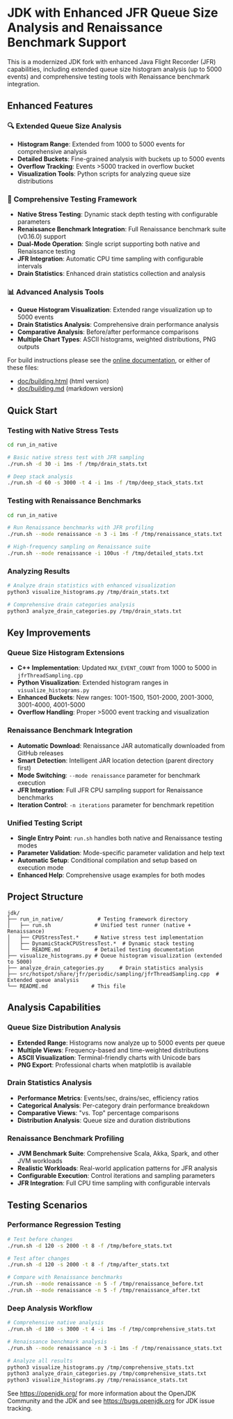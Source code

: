 # JDK with Enhanced JFR Queue Size Analysis and Renaissance Benchmark Support

This is a modernized JDK fork with enhanced Java Flight Recorder (JFR) capabilities, including extended queue size histogram analysis (up to 5000 events) and comprehensive testing tools with Renaissance benchmark integration.

## Enhanced Features

### 🔍 **Extended Queue Size Analysis**
- **Histogram Range**: Extended from 1000 to 5000 events for comprehensive analysis
- **Detailed Buckets**: Fine-grained analysis with buckets up to 5000 events
- **Overflow Tracking**: Events >5000 tracked in overflow bucket
- **Visualization Tools**: Python scripts for analyzing queue size distributions

### 🏃 **Comprehensive Testing Framework**
- **Native Stress Testing**: Dynamic stack depth testing with configurable parameters
- **Renaissance Benchmark Integration**: Full Renaissance benchmark suite (v0.16.0) support
- **Dual-Mode Operation**: Single script supporting both native and Renaissance testing
- **JFR Integration**: Automatic CPU time sampling with configurable intervals
- **Drain Statistics**: Enhanced drain statistics collection and analysis

### 📊 **Advanced Analysis Tools**
- **Queue Histogram Visualization**: Extended range visualization up to 5000 events
- **Drain Statistics Analysis**: Comprehensive drain performance analysis
- **Comparative Analysis**: Before/after performance comparisons
- **Multiple Chart Types**: ASCII histograms, weighted distributions, PNG outputs

For build instructions please see the
[online documentation](https://openjdk.org/groups/build/doc/building.html),
or either of these files:

- [doc/building.html](doc/building.html) (html version)
- [doc/building.md](doc/building.md) (markdown version)

## Quick Start

### Testing with Native Stress Tests
```bash
cd run_in_native

# Basic native stress test with JFR sampling
./run.sh -d 30 -i 1ms -f /tmp/drain_stats.txt

# Deep stack analysis
./run.sh -d 60 -s 3000 -t 4 -i 1ms -f /tmp/deep_stack_stats.txt
```

### Testing with Renaissance Benchmarks
```bash
cd run_in_native

# Run Renaissance benchmarks with JFR profiling
./run.sh --mode renaissance -n 3 -i 1ms -f /tmp/renaissance_stats.txt

# High-frequency sampling on Renaissance suite
./run.sh --mode renaissance -i 100us -f /tmp/detailed_stats.txt
```

### Analyzing Results
```bash
# Analyze drain statistics with enhanced visualization
python3 visualize_histograms.py /tmp/drain_stats.txt

# Comprehensive drain categories analysis
python3 analyze_drain_categories.py /tmp/drain_stats.txt
```

## Key Improvements

### Queue Size Histogram Extensions
- **C++ Implementation**: Updated `MAX_EVENT_COUNT` from 1000 to 5000 in `jfrThreadSampling.cpp`
- **Python Visualization**: Extended histogram ranges in `visualize_histograms.py`
- **Enhanced Buckets**: New ranges: 1001-1500, 1501-2000, 2001-3000, 3001-4000, 4001-5000
- **Overflow Handling**: Proper >5000 event tracking and visualization

### Renaissance Benchmark Integration
- **Automatic Download**: Renaissance JAR automatically downloaded from GitHub releases
- **Smart Detection**: Intelligent JAR location detection (parent directory first)
- **Mode Switching**: `--mode renaissance` parameter for benchmark execution
- **JFR Integration**: Full JFR CPU sampling support for Renaissance benchmarks
- **Iteration Control**: `-n iterations` parameter for benchmark repetition

### Unified Testing Script
- **Single Entry Point**: `run.sh` handles both native and Renaissance testing modes
- **Parameter Validation**: Mode-specific parameter validation and help text
- **Automatic Setup**: Conditional compilation and setup based on execution mode
- **Enhanced Help**: Comprehensive usage examples for both modes

## Project Structure

```
jdk/
├── run_in_native/           # Testing framework directory
│   ├── run.sh              # Unified test runner (native + Renaissance)
│   ├── CPUStressTest.*     # Native stress test implementation
│   ├── DynamicStackCPUStressTest.*  # Dynamic stack testing
│   └── README.md           # Detailed testing documentation
├── visualize_histograms.py # Queue histogram visualization (extended to 5000)
├── analyze_drain_categories.py     # Drain statistics analysis
├── src/hotspot/share/jfr/periodic/sampling/jfrThreadSampling.cpp  # Extended queue analysis
└── README.md              # This file
```

## Analysis Capabilities

### Queue Size Distribution Analysis
- **Extended Range**: Histograms now analyze up to 5000 events per queue
- **Multiple Views**: Frequency-based and time-weighted distributions
- **ASCII Visualization**: Terminal-friendly charts with Unicode bars
- **PNG Export**: Professional charts when matplotlib is available

### Drain Statistics Analysis
- **Performance Metrics**: Events/sec, drains/sec, efficiency ratios
- **Categorical Analysis**: Per-category drain performance breakdown
- **Comparative Views**: "vs. Top" percentage comparisons
- **Distribution Analysis**: Queue size and duration distributions

### Renaissance Benchmark Profiling
- **JVM Benchmark Suite**: Comprehensive Scala, Akka, Spark, and other JVM workloads
- **Realistic Workloads**: Real-world application patterns for JFR analysis
- **Configurable Execution**: Control iterations and sampling parameters
- **JFR Integration**: Full CPU time sampling with configurable intervals

## Testing Scenarios

### Performance Regression Testing
```bash
# Test before changes
./run.sh -d 120 -s 2000 -t 8 -f /tmp/before_stats.txt

# Test after changes
./run.sh -d 120 -s 2000 -t 8 -f /tmp/after_stats.txt

# Compare with Renaissance benchmarks
./run.sh --mode renaissance -n 5 -f /tmp/renaissance_before.txt
./run.sh --mode renaissance -n 5 -f /tmp/renaissance_after.txt
```

### Deep Analysis Workflow
```bash
# Comprehensive native analysis
./run.sh -d 180 -s 3000 -t 4 -i 1ms -f /tmp/comprehensive_stats.txt

# Renaissance benchmark analysis
./run.sh --mode renaissance -n 3 -i 1ms -f /tmp/renaissance_stats.txt

# Analyze all results
python3 visualize_histograms.py /tmp/comprehensive_stats.txt
python3 analyze_drain_categories.py /tmp/comprehensive_stats.txt
python3 visualize_histograms.py /tmp/renaissance_stats.txt
```

See <https://openjdk.org/> for more information about the OpenJDK
Community and the JDK and see <https://bugs.openjdk.org> for JDK issue
tracking.
